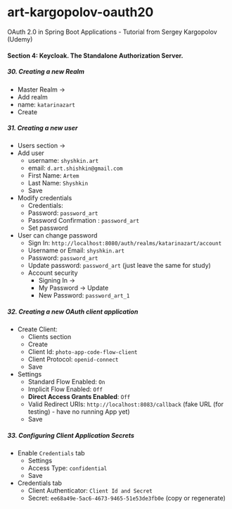 # art-kargopolov-oauth20
OAuth 2.0 in Spring Boot Applications - Tutorial from Sergey Kargopolov (Udemy) 

####  Section 4: Keycloak. The Standalone Authorization Server.

#####  30. Creating a new Realm

-  Master Realm ->
-  Add realm
-  name: `katarinazart`
-  Create

#####  31. Creating a new user

-  Users section ->
-  Add user
    -  username: `shyshkin.art`
    -  email: `d.art.shishkin@gmail.com`
    -  First Name: `Artem`
    -  Last Name: `Shyshkin`
    -  Save
-  Modify credentials
    -  Credentials:
    -  Password: `password_art`    
    -  Password Confirmation : `password_art`
    -  Set password
-  User can change password
    -  Sign In: `http://localhost:8080/auth/realms/katarinazart/account`
    -  Username or Email: `shyshkin.art`
    -  Password: `password_art`
    -  Update password: `password_art` (just leave the same for study)
    -  Account security
        -  Signing In ->
        -  My Password -> Update
        -  New Password: `password_art_1`

#####  32. Creating a new OAuth client application

-  Create Client:
    -  Clients section
    -  Create
    -  Client Id: `photo-app-code-flow-client`
    -  Client Protocol: `openid-connect`
    -  Save
-  Settings
    -  Standard Flow Enabled: `On`
    -  Implicit Flow Enabled: `Off`
    -  **Direct Access Grants Enabled**: `Off`
    -  Valid Redirect URIs: `http://localhost:8083/callback` (fake URL (for testing) - have no running App yet)
    -  Save

##### 33. Configuring Client Application Secrets

-  Enable `Credentials` tab
    -  Settings
    -  Access Type: `confidential`
    -  Save
-  Credentials tab
    -  Client Authenticator: `Client Id and Secret`
    -  Secret: `ee68a49e-5ac6-4673-9465-51e53de3fb0e` (copy or regenerate)    








        